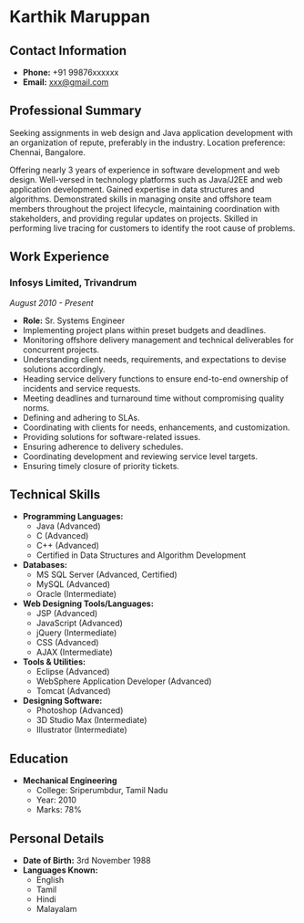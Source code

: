 # Karthik Maruppan

## Contact Information
- **Phone:** +91 99876xxxxxx
- **Email:** xxx@gmail.com

## Professional Summary
Seeking assignments in web design and Java application development with an organization of repute, preferably in the industry. Location preference: Chennai, Bangalore.

Offering nearly 3 years of experience in software development and web design. Well-versed in technology platforms such as Java/J2EE and web application development. Gained expertise in data structures and algorithms. Demonstrated skills in managing onsite and offshore team members throughout the project lifecycle, maintaining coordination with stakeholders, and providing regular updates on projects. Skilled in performing live tracing for customers to identify the root cause of problems.

## Work Experience

### Infosys Limited, Trivandrum
*August 2010 - Present*
- **Role:** Sr. Systems Engineer
- Implementing project plans within preset budgets and deadlines.
- Monitoring offshore delivery management and technical deliverables for concurrent projects.
- Understanding client needs, requirements, and expectations to devise solutions accordingly.
- Heading service delivery functions to ensure end-to-end ownership of incidents and service requests.
- Meeting deadlines and turnaround time without compromising quality norms.
- Defining and adhering to SLAs.
- Coordinating with clients for needs, enhancements, and customization.
- Providing solutions for software-related issues.
- Ensuring adherence to delivery schedules.
- Coordinating development and reviewing service level targets.
- Ensuring timely closure of priority tickets.

## Technical Skills
- **Programming Languages:**
  - Java (Advanced)
  - C (Advanced)
  - C++ (Advanced)
  - Certified in Data Structures and Algorithm Development
- **Databases:**
  - MS SQL Server (Advanced, Certified)
  - MySQL (Advanced)
  - Oracle (Intermediate)
- **Web Designing Tools/Languages:**
  - JSP (Advanced)
  - JavaScript (Advanced)
  - jQuery (Intermediate)
  - CSS (Advanced)
  - AJAX (Intermediate)
- **Tools & Utilities:**
  - Eclipse (Advanced)
  - WebSphere Application Developer (Advanced)
  - Tomcat (Advanced)
- **Designing Software:**
  - Photoshop (Advanced)
  - 3D Studio Max (Intermediate)
  - Illustrator (Intermediate)

## Education
- **Mechanical Engineering**
  - College: Sriperumbdur, Tamil Nadu
  - Year: 2010
  - Marks: 78%

## Personal Details
- **Date of Birth:** 3rd November 1988
- **Languages Known:**
  - English
  - Tamil
  - Hindi
  - Malayalam
